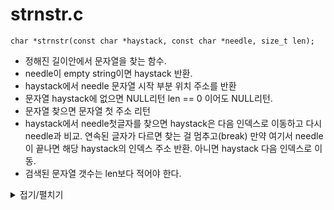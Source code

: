 # strnstr.c
```
char *strnstr(const char *haystack, const char *needle, size_t len);
```
- 정해진 길이안에서 문자열을 찾는 함수.
- needle이 empty string이면 haystack 반환.
- haystack에서 needle 문자열 시작 부분 위치 주소를 반환
- 문자열 haystack에 없으면 NULL리턴 len == 0 이어도 NULL리턴.
- 문자열 찾으면 문자열 첫 주소 리턴
- haystack에서 needle첫글자를 찾으면 haystack은 다음 인덱스로 이동하고 다시 needle과 비교. 연속된 글자가 다르면 찾는 걸 멈추고(break) 만약 여기서 needle이 끝나면 해당 haystack의 인덱스 주소 반환. 아니면 haystack 다음 인덱스로 이동.
- 검색된 문자열 갯수는 len보다 적어야 한다.

<details markdown="1">
<summary>접기/펼치기</summary>
<!--summary 아래 빈칸 공백 두고 내용을 적는공간-->

```
char	*strnstr(const char *haystack, const char *needle, size_t len)
{
	size_t	i;
	size_t	j;

	i = 0;
	if (needle[0] == '\0')
		return ((char *)haystack);
	if (len == 0)
		return (0);
	while (haystack[i] && i < len)
	{
		j = 0;
		if (needle[j] == haystack[i + j])
		{
			while (needle[j] && haystack[i + j] && ((i + j) < len))
			{
				if (needle[j] != haystack[i + j] || ((i + j) >= len))
					break ;
				j++;
			}
			if (needle[j] == '\0')
				return (&((char *)haystack)[i]);
		}
		i++;
	}
	return (0);
}
```
</details>
